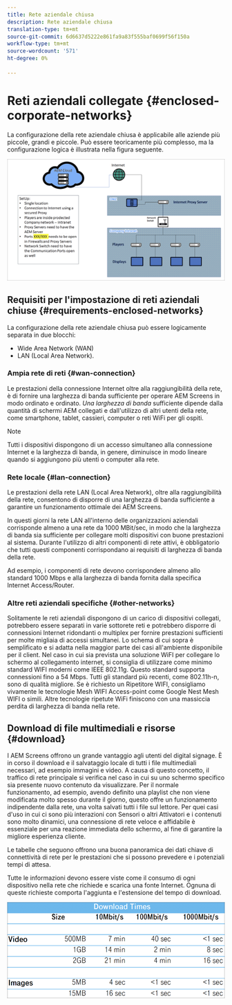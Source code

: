 ```yaml
---
title: Rete aziendale chiusa
description: Rete aziendale chiusa
translation-type: tm+mt
source-git-commit: 6d6637d5222e861fa9a83f555baf0699f56f150a
workflow-type: tm+mt
source-wordcount: '571'
ht-degree: 0%

---
```



# Reti aziendali collegate {#enclosed-corporate-networks}

La configurazione della rete aziendale chiusa è applicabile alle aziende più piccole, grandi e piccole. Può essere teoricamente più complesso, ma la configurazione logica è illustrata nella figura seguente.

![](/help/using/assets/enclosed-network-1.png)

## Requisiti per l&#39;impostazione di reti aziendali chiuse {#requirements-enclosed-networks}

La configurazione della rete aziendale chiusa può essere logicamente separata in due blocchi:

* Wide Area Network (WAN)
* LAN (Local Area Network).

### Ampia rete di reti {#wan-connection}

Le prestazioni della connessione Internet oltre alla raggiungibilità della rete, è di fornire una larghezza di banda sufficiente per operare AEM Screens in modo ordinato e ordinato.
*Una larghezza di banda* sufficiente dipende dalla quantità di schermi AEM collegati e dall&#39;utilizzo di altri utenti della rete, come smartphone, tablet, cassieri, computer o reti WiFi per gli ospiti.

>[!NOTE]
>Tutti i dispositivi dispongono di un accesso simultaneo alla connessione Internet e la larghezza di banda, in genere, diminuisce in modo lineare quando si aggiungono più utenti o computer alla rete.

### Rete locale {#lan-connection}

Le prestazioni della rete LAN (Local Area Network), oltre alla raggiungibilità della rete, consentono di disporre di una larghezza di banda sufficiente a garantire un funzionamento ottimale dei AEM Screens.

In questi giorni la rete LAN all&#39;interno delle organizzazioni aziendali corrisponde almeno a una rete da 1000 MBit/sec, in modo che la larghezza di banda sia sufficiente per collegare molti dispositivi con buone prestazioni al sistema. Durante l&#39;utilizzo di altri componenti di rete attivi, è obbligatorio che tutti questi componenti corrispondano ai requisiti di larghezza di banda della rete.

Ad esempio, i componenti di rete devono corrispondere almeno allo standard 1000 Mbps e alla larghezza di banda fornita dalla specifica Internet Access/Router.

### Altre reti aziendali specifiche {#other-networks}

Solitamente le reti aziendali dispongono di un carico di dispositivi collegati, potrebbero essere separati in varie sottorete reti e potrebbero disporre di connessioni Internet ridondanti o multiplex per fornire prestazioni sufficienti per molte migliaia di accessi simultanei.
Lo schema di cui sopra è semplificato e si adatta nella maggior parte dei casi all&#39;ambiente disponibile per il client.
Nel caso in cui sia prevista una soluzione WiFI per collegare lo schermo al collegamento internet, si consiglia di utilizzare come minimo standard WIFI moderni come IEEE 802.11g. Questo standard supporta connessioni fino a 54 Mbps. Tutti gli standard più recenti, come 802.11h-n, sono di qualità migliore. Se è richiesto un Ripetitore WIFI, consigliamo vivamente le tecnologie Mesh WIFI Access-point come Google Nest Mesh WIFI o simili.
Altre tecnologie ripetute WiFi finiscono con una massiccia perdita di larghezza di banda nella rete.

## Download di file multimediali e risorse {#download}

I AEM Screens offrono un grande vantaggio agli utenti del digital signage. È in corso il download e il salvataggio locale di tutti i file multimediali necessari, ad esempio immagini e video. A causa di questo concetto, il traffico di rete principale si verifica nel caso in cui su uno schermo specifico sia presente nuovo contenuto da visualizzare.
Per il normale funzionamento, ad esempio, avendo definito una playlist che non viene modificata molto spesso durante il giorno, questo offre un funzionamento indipendente dalla rete, una volta salvati tutti i file sul lettore. Per quei casi d&#39;uso in cui ci sono più interazioni con Sensori o altri Attivatori e i contenuti sono molto dinamici, una connessione di rete veloce e affidabile è essenziale per una reazione immediata dello schermo, al fine di garantire la migliore esperienza cliente.

Le tabelle che seguono offrono una buona panoramica dei dati chiave di connettività di rete per le prestazioni che si possono prevedere e i potenziali tempi di attesa.

Tutte le informazioni devono essere viste come il consumo di ogni dispositivo nella rete che richiede e scarica una fonte Internet. Ognuna di queste richieste comporta l&#39;aggiunta e l&#39;estensione del tempo di download.

![](/help/using/assets/enclosed-network-download.png)